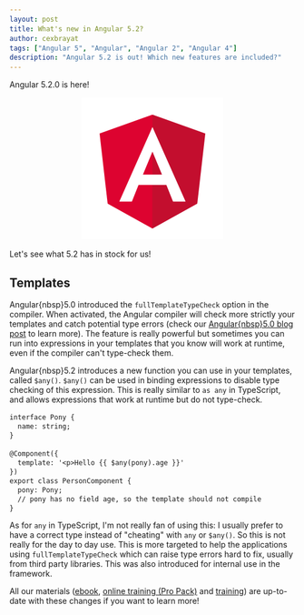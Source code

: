 ```yaml
---
layout: post
title: What's new in Angular 5.2?
author: cexbrayat
tags: ["Angular 5", "Angular", "Angular 2", "Angular 4"]
description: "Angular 5.2 is out! Which new features are included?"
---
```


Angular 5.2.0 is here!

<p style="text-align: center;">
  <a href="https://github.com/angular/angular/blob/master/CHANGELOG.md#520-TODO">
    <img class="img-rounded img-responsive" style="max-width: 100%" src="/assets/images/angular.png" alt="Angular logo" />
  </a>
</p>

Let's see what 5.2 has in stock for us!

## Templates

Angular{nbsp}5.0 introduced the `fullTemplateTypeCheck` option in the compiler.
When activated, the Angular compiler will check more strictly your templates and catch potential type errors
(check our [Angular{nbsp}5.0 blog post](/2017/11/02/what-is-new-angular-5/) to learn more).
The feature is really powerful but sometimes you can run into expressions in your templates that you know will work at runtime,
even if the compiler can't type-check them.

Angular{nbsp}5.2 introduces a new function you can use in your templates, called `$any()`.
`$any()` can be used in binding expressions to disable type checking of this expression.
This is really similar to `as any` in TypeScript, and allows expressions that work at runtime but do not type-check.

    interface Pony {
      name: string;
    }

    @Component({
      template: '<p>Hello {{ $any(pony).age }}'
    })
    export class PersonComponent {
      pony: Pony;
      // pony has no field age, so the template should not compile
    }

As for `any` in TypeScript, I'm not really fan of using this:
I usually prefer to have a correct type instead of "cheating" with `any` or `$any()`.
So this is not really for the day to day use.
This is more targeted to help the applications using `fullTemplateTypeCheck`
which can raise type errors hard to fix, usually from third party libraries.
This was also introduced for internal use in the framework.

All our materials ([ebook](https://books.ninja-squad.com/angular), [online training (Pro Pack)](https://angular-exercises.ninja-squad.com/) and [training](http://ninja-squad.com/training/angular)) are up-to-date with these changes if you want to learn more!

